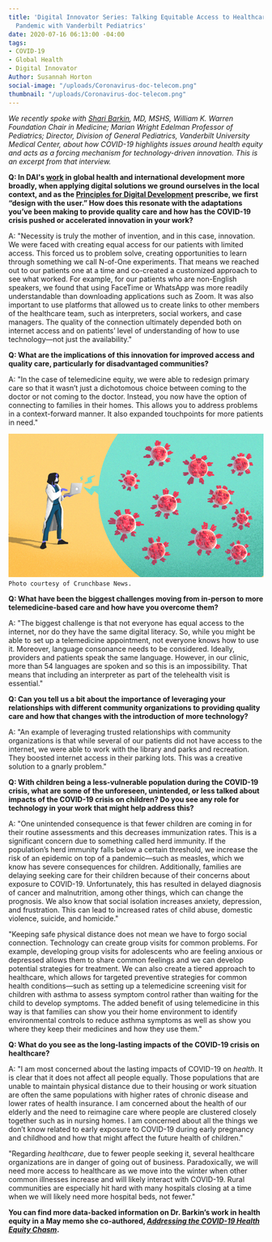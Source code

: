 ```yaml
---
title: 'Digital Innovator Series: Talking Equitable Access to Healthcare During COVID-19
  Pandemic with Vanderbilt Pediatrics'
date: 2020-07-16 06:13:00 -04:00
tags:
- COVID-19
- Global Health
- Digital Innovator
Author: Susannah Horton
social-image: "/uploads/Coronavirus-doc-telecom.png"
thumbnail: "/uploads/Coronavirus-doc-telecom.png"
---
```


*We recently spoke with [Shari Barkin](https://www.childrenshospitalvanderbilt.org/doctors/barkin-shari), MD, MSHS, William K. Warren Foundation Chair in Medicine; Marian Wright Edelman Professor of Pediatrics; Director, Division of General Pediatrics, Vanderbilt University Medical Center, about how COVID-19 highlights issues around health equity and acts as a forcing mechanism for technology-driven innovation. This is an excerpt from that interview.*

<!--more-->

**Q: In DAI's [work](https://www.dai.com/our-work/solutions/global-health) in global health and international development more broadly, when applying digital solutions we ground ourselves in the local context, and as the [Principles for Digital Development](https://digitalprinciples.org/) prescribe, we first “design with the user.” How does this resonate with the adaptations you’ve been making to provide quality care and how has the COVID-19 crisis pushed or accelerated innovation in your work?**

A: "Necessity is truly the mother of invention, and in this case, innovation. We were faced with creating equal access for our patients with limited access. This forced us to problem solve, creating opportunities to learn through something we call N-of-One experiments. That means we reached out to our patients one at a time and co-created a customized approach to see what worked. For example, for our patients who are non-English speakers, we found that using FaceTime or WhatsApp was more readily understandable than downloading applications such as Zoom. It was also important to use platforms that allowed us to create links to other members of the healthcare team, such as interpreters, social workers, and case managers. The quality of the connection ultimately depended both on internet access and on patients’ level of understanding of how to use technology—not just the availability."

**Q: What are the implications of this innovation for improved access and quality care, particularly for disadvantaged communities?**

A: "In the case of telemedicine equity, we were able to redesign primary care so that it wasn’t just a dichotomous choice between coming to the doctor or not coming to the doctor. Instead, you now have the option of connecting to families in their homes. This allows you to address problems in a context-forward manner. It also expanded touchpoints for more patients in need."

![Coronavirus-doc-telecom.png](/uploads/Coronavirus-doc-telecom.png)`Photo courtesy of Crunchbase News.`

**Q: What have been the biggest challenges moving from in-person to more telemedicine-based care and how have you overcome them?**

A: "The biggest challenge is that not everyone has equal access to the internet, nor do they have the same digital literacy. So, while you might be able to set up a telemedicine appointment, not everyone knows how to use it. Moreover, language consonance needs to be considered. Ideally, providers and patients speak the same language. However, in our clinic, more than 54 languages are spoken and so this is an impossibility. That means that including an interpreter as part of the telehealth visit is essential."

**Q: Can you tell us a bit about the importance of leveraging your relationships with different community organizations to providing quality care and how that changes with the introduction of more technology?**

A: "An example of leveraging trusted relationships with community organizations is that while several of our patients did not have access to the internet, we were able to work with the library and parks and recreation. They boosted internet access in their parking lots. This was a creative solution to a gnarly problem."

**Q: With children being a less-vulnerable population during the COVID-19 crisis, what are some of the unforeseen, unintended, or less talked about impacts of the COVID-19 crisis on children? Do you see any role for technology in your work that might help address this?**

A: "One unintended consequence is that fewer children are coming in for their routine assessments and this decreases immunization rates. This is a significant concern due to something called herd immunity. If the population’s herd immunity falls below a certain threshold, we increase the risk of an epidemic on top of a pandemic—such as measles, which we know has severe consequences for children. Additionally, families are delaying seeking care for their children because of their concerns about exposure to COVID-19. Unfortunately, this has resulted in delayed diagnosis of cancer and malnutrition, among other things, which can change the prognosis. We also know that social isolation increases anxiety, depression, and frustration. This can lead to increased rates of child abuse, domestic violence, suicide, and homicide."

"Keeping safe physical distance does not mean we have to forgo social connection. Technology can create group visits for common problems. For example, developing group visits for adolescents who are feeling anxious or depressed allows them to share common feelings and we can develop potential strategies for treatment. We can also create a tiered approach to healthcare, which allows for targeted preventive strategies for common health conditions—such as setting up a telemedicine screening visit for children with asthma to assess symptom control rather than waiting for the child to develop symptoms. The added benefit of using telemedicine in this way is that families can show you their home environment to identify environmental controls to reduce asthma symptoms as well as show you where they keep their medicines and how they use them."

**Q: What do you see as the long-lasting impacts of the COVID-19 crisis on healthcare?**

A: "I am most concerned about the lasting impacts of COVID-19 on *health*. It is clear that it does not affect all people equally. Those populations that are unable to maintain physical distance due to their housing or work situation are often the same populations with higher rates of chronic disease and lower rates of health insurance. I am concerned about the health of our elderly and the need to reimagine care where people are clustered closely together such as in nursing homes. I am concerned about all the things we don’t know related to early exposure to COVID-19 during early pregnancy and childhood and how that might affect the future health of children."

"Regarding *healthcare*, due to fewer people seeking it, several healthcare organizations are in danger of going out of business. Paradoxically, we will need more access to healthcare as we move into the winter when other common illnesses increase and will likely interact with COVID-19. Rural communities are especially hit hard with many hospitals closing at a time when we will likely need more hospital beds, not fewer."

**You can find more data-backed information on Dr. Barkin’s work in health equity in a May memo she co-authored, *[Addressing the COVID-19 Health Equity Chasm](https://www.vumc.org/health-policy/sites/default/files/COVID%20Memo%20-%20Equity.pdf)*.**